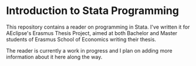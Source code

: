 # Introduction to Stata Programming

This repository contains a reader on programming in Stata.
I've written it for AEclipse's Erasmus Thesis Project,
aimed at both Bachelor and Master students of Erasmus School of Economics writing their thesis.

The reader is currently a work in progress and I plan on adding more information about it here along the way.
